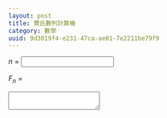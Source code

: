 ```yaml
---
layout: post
title: 費氏數列計算機
category: 數學
uuid: 9d3019f4-e231-47ca-ae01-7e2211be79f9
---
```


*n* =
<input type="number" id="fibonacci-argument">

*F<sub>n</sub>* =
<textarea id="fibonacci-result" readonly></textarea>

<script type="module">
const argument = document.getElementById("fibonacci-argument");
const result = document.getElementById("fibonacci-result");

// Data structure: Fibonacci matrix
//
// [ F(n-1) F(n)   ]
// [ F(n)   F(n+1) ]
//
// is stored as BigInt array: [F(n-1), F(n), F(n+1)]

// Multiply two Fibonacci matrices
const matmul = (a, b) => [
    a[0] * b[0] + a[1] * b[1],
    a[0] * b[1] + a[1] * b[2],
    a[1] * b[1] + a[2] * b[2],
];

const fibonacci = index => {
    const F0 = [1n, 0n, 1n]; // Identity matrix
    const F1 = [0n, 1n, 1n]; // Fibonacci matrix

    // Reject NaN and negative indices
    if (!(index >= 0))
        return undefined;

    index >>>= 0; // Convert to uint32

    if (index < F1.length)
        return F1[index];

    const parity = index & 1;
    let result = F0;
    let operator = matmul(F1, F1);

    while (index >>>= 1) {
        if (index & 1)
            result = matmul(result, operator);
        operator = matmul(operator, operator);
    }

    return result[1 + parity];
}

argument.addEventListener("input", () => {
  result.value = fibonacci(argument.value);
});
</script>